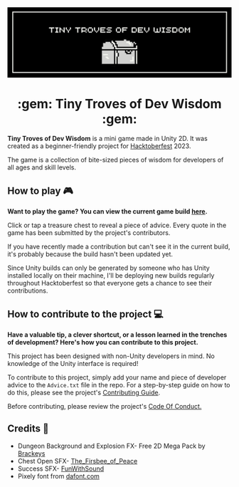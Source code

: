 <img src = "TINY TROVES OF DEV WISDOM-2.jpg" />
<h1 align="center">:gem: Tiny Troves of Dev Wisdom :gem:</h1>
<p>
<b>Tiny Troves of Dev Wisdom</b> is a mini game made in Unity 2D. It was created as a beginner-friendly project for <a href="https://hacktoberfest.com/">Hacktoberfest</a> 2023. 
</p>
<p>
The game is a collection of bite-sized pieces of wisdom for developers of all ages and skill levels.
</p>
<h2>How to play 🎮</h2>
<p><b>Want to play the game? You can view the current game build <a href="https://mystic-mill-games.itch.io/tiny-troves-of-dev-wisdom">here</a>.</b>
<p>Click or tap a treasure chest to reveal a piece of advice. Every quote in the game has been submitted by the project's contributors.</p>
  <p>If you have recently made a contribution but can't see it in the current build, it's probably because the build hasn't been updated yet.</p>
<p>Since Unity builds can only be generated by someone who has Unity installed locally on their machine, I'll be deploying new builds regularly throughout Hacktoberfest so that everyone gets a chance to see their contributions.</p>
<h2>How to contribute to the project 💻</h2>
<p><b>Have a valuable tip, a clever shortcut, or a lesson learned in the trenches of development? Here's how you can contribute to this project.</p></b>
<p>This project has been designed with non-Unity developers in mind. No knowledge of the Unity interface is required!  
</p>
<p>To contribute to this project, simply add your name and piece of developer advice to the <code>Advice.txt</code> file in the repo. For a step-by-step guide on how to do this, please see the project's <a href="/CONTRIBUTING.md">Contributing Guide</a>.</p>
<p>Before contributing, please review the project's <a href="/CODE_OF_CONDUCT.md">Code Of Conduct.</a></p>
<h2>Credits 📜</h2>
<ul>
<li>Dungeon Background and Explosion FX- Free 2D Mega Pack by <a href="https://assetstore.unity.com/packages/2d/free-2d-mega-pack-177430">Brackeys</a></li>
  <li>Chest Open SFX- <a href="https://freesound.org/people/The_Frisbee_of_Peace/sounds/573654/>The_Frisbee_of_Peace/">The_Firsbee_of_Peace</a></li>
  <li>Success SFX- <a href="https://freesound.org/people/FunWithSound/sounds/456965/">FunWithSound</a></li>
  <li>Pixely font from <a href="https://www.dafont.com/pixely.d9598>dafont.com">dafont.com</a></li>
</ul>




